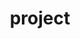 ---
layout: category
title: project
background: "/img/bg-post.jpg"
permalink: /project/
pagination:
    enabled: true
    category: "project"
    per_page: 5
---